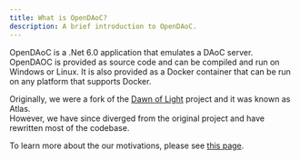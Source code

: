 ```yaml
---
title: What is OpenDAoC?
description: A brief introduction to OpenDAoC.
---
```


OpenDAoC is a .Net 6.0 application that emulates a DAoC server.  
OpenDAOC is provided as source code and can be compiled and run on Windows or Linux. It is also provided as a Docker container that can be run on any platform that supports Docker.

Originally, we were a fork of the [Dawn of Light][1] project and it was known as Atlas.  
However, we have since diverged from the original project and have rewritten most of the codebase.

To learn more about the our motivations, please see [this page][2].

[1]: https://github.com/Dawn-of-Light
[2]: /docs/motivation